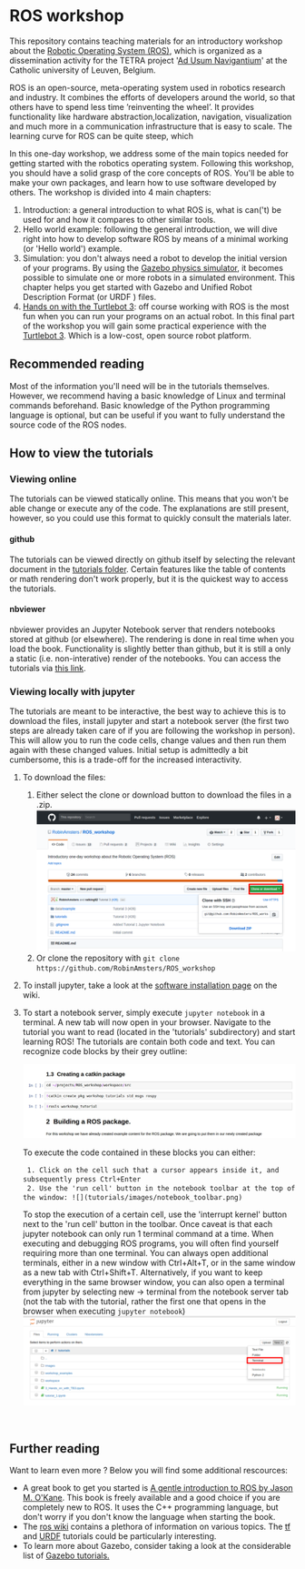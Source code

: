 # ROS workshop

This repository contains teaching materials for an introductory workshop about the [Robotic Operating System (ROS)](http://www.ros.org/), which is organized as a dissemination activity for the TETRA project '[Ad Usum Navigantium](http://adusumnavigantium.groept.be/)' at the Catholic university of Leuven, Belgium.

ROS is an open-source, meta-operating system used in robotics research and industry. It combines the efforts of developers around the world, so that others have to spend less time ’reinventing the wheel’. It provides functionality like hardware abstraction,localization, navigation, visualization and much more in a communication infrastructure that is easy to scale. The learning curve for ROS can be quite steep, which 

In this one-day workshop, we address some of the main topics needed for getting started with the robotics operating system. Following this workshop, you should have a solid grasp of the core concepts of ROS. You'll be able to make your own packages, and learn how to use software developed by others. The workshop is divided into 4 main chapters:

1. Introduction: a general introduction to what ROS is, what is can('t) be used for and how it compares to other similar tools.
2. Hello world example: following the general introduction, we will dive right into how to develop software ROS by means of a  minimal working (or 'Hello world') example.
3. Simulation: you don't always need a robot to develop the initial version of your programs. By using the [Gazebo physics simulator](http://gazebosim.org/), it becomes possible to simulate one or more robots in a simulated environment. This chapter helps you get started with Gazebo and Unified Robot Description Format (or URDF ) files.
4. [Hands on with the Turtlebot 3](http://nbviewer.jupyter.org/github/robinamsters/ROS_workshop/blob/master/tutorials/3_Hands_on_with_TB3.ipynb): off course working with ROS is the most fun when you can run your programs on an actual robot. In this final part of the workshop you will gain some practical experience with the [Turtlebot 3](https://www.turtlebot.com/). Which is a low-cost, open source robot platform.

## Recommended reading

Most of the information you'll need will be in the tutorials themselves. However, we recommend having a basic knowledge of Linux and terminal commands beforehand. Basic knowledge of the Python programming language is optional, but can be useful if you want to fully understand the source code of the ROS nodes.

## How to view the tutorials

### Viewing online

The tutorials can be viewed statically online. This means that you won't be able change or execute any of the code. The explanations are still present, however, so you could use this format to quickly consult the materials later.

#### github

The tutorials can be viewed directly on github itself by selecting the relevant document in the [tutorials folder](https://github.com/RobinAmsters/ROS_workshop/tree/master/tutorials). Certain features like the table of contents or math rendering don't work properly, but it is the quickest way to access the tutorials.

#### nbviewer

nbviewer provides an Jupyter Notebook server that renders notebooks stored at github (or elsewhere). The rendering is done in real time when you load the book. Functionality is slightly better than github, but it is still a only a static (i.e. non-interative) render of the notebooks. You can access the tutorials via [this link](https://nbviewer.jupyter.org/github/RobinAmsters/ROS_workshop/tree/master/tutorials/).

### Viewing locally with jupyter 

The tutorials are meant to be interactive, the best way to achieve this is to download the files, install jupyter and start a notebook server (the first two steps are already taken care of if you are following the workshop in person). This will allow you to run the code cells, change values and then run them again with these changed values. Initial setup is admittedly a bit cumbersome, this is a trade-off for the increased interactivity.

1. To download the files:
   1. Either select the clone or download button to download the files in a .zip. ![](tutorials/images/download_files.png)
   2. Or clone the repository with  `git clone https://github.com/RobinAmsters/ROS_workshop`

2. To install jupyter, take a look at the [software installation page](https://github.com/RobinAmsters/ROS_workshop/wiki/Software-installation) on the wiki.

3. To start a notebook server, simply execute `jupyter notebook` in a terminal. A new tab will now open in your browser. Navigate to the tutorial you want to read (located in the 'tutorials' subdirectory) and start learning ROS! The tutorials are contain both code and text. You can recognize code blocks by their grey outline:

   ![](tutorials/images/notebook_example.jpg)

   To execute the code contained in these blocks you can either:

      	1. Click on the cell such that a cursor appears inside it, and subsequently press Ctrl+Enter
        2. Use the 'run cell' button in the notebook toolbar at the top of the window: ![](tutorials/images/notebook_toolbar.png)

   To stop the execution of a certain cell, use the 'interrupt kernel' button next to the 'run cell' button in the toolbar. Once caveat is that each jupyter notebook can only run 1 terminal command at a time. When executing and debugging ROS programs, you will often find yourself requiring more than one terminal. You can always open additional terminals, either in a new window with Ctrl+Alt+T, or in the same window as a new tab with Ctrl+Shift+T. Alternatively, if you want to keep everything in the same browser window, you can also open a terminal from jupyter by selecting new -> terminal from the notebook server tab (not the tab with the tutorial, rather the first one that opens in the browser when executing `jupyter notebook`) ![](tutorials/images/jupyter_terminal.png)

   ​

## Further reading

Want to learn even more ? Below you will find some additional rescources:

- A great book to get you started is [A gentle introduction to ROS by Jason M. O'Kane](https://www.cse.sc.edu/~jokane/agitr/). This book is freely available and a good choice if you are completely new to ROS. It uses the C++ programming language, but don't worry if you don't know the language when starting the book. 
- The [ros wiki](http://wiki.ros.org/) contains a plethora of information on various topics. The [tf](http://wiki.ros.org/tf/Tutorials) and [URDF](http://wiki.ros.org/urdf/Tutorials) tutorials could be particularly interesting. 
- To learn more about Gazebo, consider taking a look at the considerable list of [Gazebo tutorials.](http://gazebosim.org/tutorials)